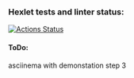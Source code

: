 ### Hexlet tests and linter status:
[![Actions Status](https://github.com/dregmar-bot/frontend-project-46/workflows/hexlet-check/badge.svg)](https://github.com/dregmar-bot/frontend-project-46/actions)

#### ToDo:

asciinema with demonstation step 3
